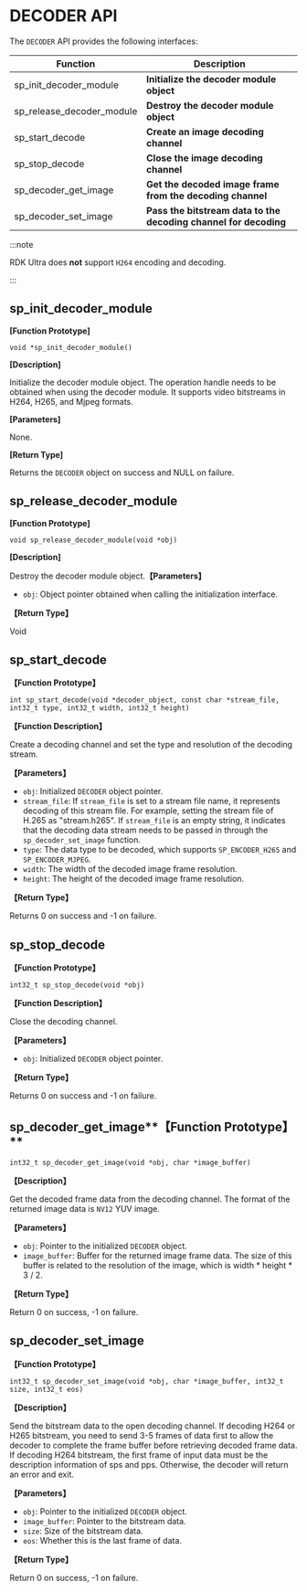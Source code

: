 # DECODER API

The `DECODER` API provides the following interfaces:

| Function | Description |
| ---- | ----- |
| sp_init_decoder_module | **Initialize the decoder module object** |
| sp_release_decoder_module | **Destroy the decoder module object** |
| sp_start_decode | **Create an image decoding channel** |
| sp_stop_decode | **Close the image decoding channel** |
| sp_decoder_get_image | **Get the decoded image frame from the decoding channel** |
| sp_decoder_set_image | **Pass the bitstream data to the decoding channel for decoding** |

:::note

RDK Ultra does **not** support `H264` encoding and decoding.

:::

## sp_init_decoder_module

**[Function Prototype]**

`void *sp_init_decoder_module()`

**[Description]**

Initialize the decoder module object. The operation handle needs to be obtained when using the decoder module. It supports video bitstreams in H264, H265, and Mjpeg formats.

**[Parameters]**

None.

**[Return Type]**

Returns the `DECODER` object on success and NULL on failure.

## sp_release_decoder_module

**[Function Prototype]**

`void sp_release_decoder_module(void *obj)`

**[Description]**

Destroy the decoder module object.**【Parameters】**

 - `obj`: Object pointer obtained when calling the initialization interface.

**【Return Type】** 

Void

## sp_start_decode  

**【Function Prototype】**  

`int sp_start_decode(void *decoder_object, const char *stream_file, int32_t type, int32_t width, int32_t height)`

**【Function Description】**  

Create a decoding channel and set the type and resolution of the decoding stream.

**【Parameters】**

- `obj`: Initialized `DECODER` object pointer.
- `stream_file`: If `stream_file` is set to a stream file name, it represents decoding of this stream file. For example, setting the stream file of H.265 as "stream.h265". If `stream_file` is an empty string, it indicates that the decoding data stream needs to be passed in through the `sp_decoder_set_image` function.
- `type`: The data type to be decoded, which supports `SP_ENCODER_H265` and `SP_ENCODER_MJPEG`.
- `width`: The width of the decoded image frame resolution.
- `height`: The height of the decoded image frame resolution.

**【Return Type】** 

Returns 0 on success and -1 on failure.

## sp_stop_decode  

**【Function Prototype】**  

`int32_t sp_stop_decode(void *obj)`

**【Function Description】**  

Close the decoding channel.

**【Parameters】**

- `obj`: Initialized `DECODER` object pointer.

**【Return Type】** 

Returns 0 on success and -1 on failure.

## sp_decoder_get_image**【Function Prototype】**

`int32_t sp_decoder_get_image(void *obj, char *image_buffer)`

**【Description】**

Get the decoded frame data from the decoding channel. The format of the returned image data is `NV12` YUV image.

**【Parameters】**

- `obj`: Pointer to the initialized `DECODER` object.
- `image_buffer`: Buffer for the returned image frame data. The size of this buffer is related to the resolution of the image, which is width * height * 3 / 2.

**【Return Type】**

Return 0 on success, -1 on failure.

## sp_decoder_set_image

**【Function Prototype】**

`int32_t sp_decoder_set_image(void *obj, char *image_buffer, int32_t size, int32_t eos)`

**【Description】**

Send the bitstream data to the open decoding channel. 
If decoding H264 or H265 bitstream, you need to send 3-5 frames of data first to allow the decoder to complete the frame buffer before retrieving decoded frame data.
If decoding H264 bitstream, the first frame of input data must be the description information of sps and pps. Otherwise, the decoder will return an error and exit.

**【Parameters】**

- `obj`: Pointer to the initialized `DECODER` object.
- `image_buffer`: Pointer to the bitstream data.
- `size`: Size of the bitstream data.
- `eos`: Whether this is the last frame of data.

**【Return Type】**

Return 0 on success, -1 on failure.